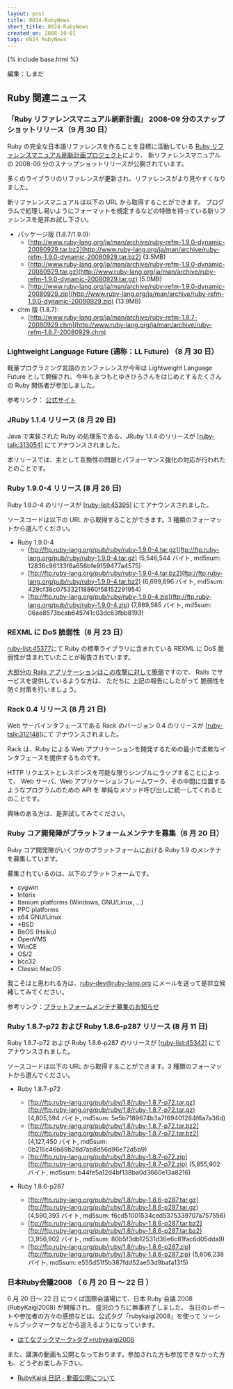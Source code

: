 ```yaml
---
layout: post
title: 0024-RubyNews
short_title: 0024-RubyNews
created_on: 2008-10-01
tags: 0024 RubyNews
---
```

{% include base.html %}


編集：しまだ

## Ruby 関連ニュース

### 「Ruby リファレンスマニュアル刷新計画」 2008-09 分のスナップショットリリース（9 月 30 日）

Ruby の完全な日本語リファレンスを作ることを目標に活動している
[Ruby リファレンスマニュアル刷新計画プロジェクト](http://doc.loveruby.net/wiki/FrontPage.html)により、
新リファレンスマニュアルの 2008-09 分のスナップショットリリースが公開されています。

多くのライブラリのリファレンスが更新され、リファレンスがより見やすくなりました。

新リファレンスマニュアルは以下の URL から取得することができます。
プログラムで処理し易いようにフォーマットを規定するなどの特徴を持っている新リファレンスを是非お試し下さい。

* パッケージ版 (1.8.7/1.9.0):
  * [http://www.ruby-lang.org/ja/man/archive/ruby-refm-1.9.0-dynamic-20080929.tar.bz2](http://www.ruby-lang.org/ja/man/archive/ruby-refm-1.9.0-dynamic-20080929.tar.bz2) (3.5MB)
  * [http://www.ruby-lang.org/ja/man/archive/ruby-refm-1.9.0-dynamic-20080929.tar.gz](http://www.ruby-lang.org/ja/man/archive/ruby-refm-1.9.0-dynamic-20080929.tar.gz) (5.0MB)
  * [http://www.ruby-lang.org/ja/man/archive/ruby-refm-1.9.0-dynamic-20080929.zip](http://www.ruby-lang.org/ja/man/archive/ruby-refm-1.9.0-dynamic-20080929.zip) (13.9MB)
* chm 版 (1.8.7):
  * [http://www.ruby-lang.org/ja/man/archive/ruby-refm-1.8.7-20080929.chm](http://www.ruby-lang.org/ja/man/archive/ruby-refm-1.8.7-20080929.chm)


### Lightweight Language Future (通称：LL Future) （8 月 30 日）

軽量プログラミング言語のカンファレンスが今年は Lightweight Language Future として開催され、今年もまつもとゆきひろさんをはじめとするたくさんの Ruby 関係者が参加しました。

参考リンク： [公式サイト](http://ll.jus.or.jp/2008/)

### JRuby 1.1.4 リリース (8 月 29 日)

Java で実装された Ruby の処理系である、JRuby 1.1.4 のリリースが 
[[ruby-talk:313054]](http://blade.nagaokaut.ac.jp/cgi-bin/scat.rb/ruby/ruby-talk/313054) にてアナウンスされました。

本リリースでは、主として互換性の問題とパフォーマンス強化の対応が行われたとのことです。

### Ruby 1.9.0-4 リリース (8 月 26 日)

Ruby 1.9.0-4 のリリースが [[ruby-list:45395]](http://blade.nagaokaut.ac.jp/cgi-bin/scat.rb/ruby/ruby-list/45395) にてアナウンスされました。

ソースコードは以下の URL から取得することができます。3 種類のフォーマットから選んでください。

* Ruby 1.9.0-4
  * [ftp://ftp.ruby-lang.org/pub/ruby/ruby-1.9.0-4.tar.gz](ftp://ftp.ruby-lang.org/pub/ruby/ruby-1.9.0-4.tar.gz)  (5,546,544 バイト, md5sum: 12836c96133f6a656bfe9159477a4575)
  * [ftp://ftp.ruby-lang.org/pub/ruby/ruby-1.9.0-4.tar.bz2](ftp://ftp.ruby-lang.org/pub/ruby/ruby-1.9.0-4.tar.bz2)  (6,699,896 バイト, md5sum: 429cf38c075332118860f58152291954)
  * [ftp://ftp.ruby-lang.org/pub/ruby/ruby-1.9.0-4.zip](ftp://ftp.ruby-lang.org/pub/ruby/ruby-1.9.0-4.zip)  (7,889,585 バイト, md5sum: 06ae8573bcab645741c03dc63fbb8193)


### REXML に DoS 脆弱性（8 月 23 日）

[ruby-list:45377](http://blade.nagaokaut.ac.jp/cgi-bin/scat.rb/ruby/ruby-list/45377)にて
Ruby の標準ライブラリに含まれている REXML に DoS 脆弱性が含まれていたことが報告されています。

[大部分の Rails アプリケーションはこの攻撃に対して脆弱](http://d.hatena.ne.jp/secondlife/20080826/1219714690)ですので、
Rails でサービスを提供しているような方は、
ただちに 上記の報告にしたがって 脆弱性を防ぐ対策を行いましょう。

### Rack 0.4 リリース (8 月 21 日)

Web サーバインタフェースである Rack のバージョン 0.4 のリリースが
[[ruby-talk:312148]](http://blade.nagaokaut.ac.jp/cgi-bin/scat.rb/ruby/ruby-talk/312148)にて
アナウンスされました。

Rack は、Ruby による Web アプリケーションを開発するための最小で柔軟なインタフェースを提供するものです。

HTTP リクエストとレスポンスを可能な限りシンプルにラップすることによって、
Web サーバ、Web アプリケーションフレームワーク、その中間に位置するようなプログラムのための API を
単純なメソッド呼び出しに統一してくれるとのことです。

興味のある方は、是非試してみてください。

### Ruby コア開発陣がプラットフォームメンテナを募集（8 月 20 日）

Ruby コア開発陣がいくつかのプラットフォームにおける Ruby 1.9 のメンテナを募集しています。

募集されているのは、以下のプラットフォームです。

* cygwin
* Interix
* Itanium platforms (Windows, GNU/Linux, ...)
* PPC platforms
* x64 GNU/Linux
* *BSD
* BeOS (Haiku)
* OpenVMS
* WinCE
* OS/2
* bcc32
* Classic MacOS


我こそはと思われる方は、ruby-dev@ruby-lang.org にメールを送って是非立候補してみてください。

参考リンク：[プラットフォームメンテナ募集のお知らせ](http://www.ruby-lang.org/ja/news/2008/08/20/seeking-platform-maintainers/)

### Ruby 1.8.7-p72 および Ruby 1.8.6-p287 リリース (8 月 11 日)

Ruby 1.8.7-p72 および Ruby 1.8.6-p287 のリリースが [[ruby-list:45342]](http://blade.nagaokaut.ac.jp/cgi-bin/scat.rb/ruby/ruby-list/45342) にてアナウンスされました。

ソースコードは以下の URL から取得することができます。3 種類のフォーマットから選んでください。

* Ruby 1.8.7-p72
  * [ftp://ftp.ruby-lang.org/pub/ruby/1.8/ruby-1.8.7-p72.tar.gz](ftp://ftp.ruby-lang.org/pub/ruby/1.8/ruby-1.8.7-p72.tar.gz)  (4,805,594 バイト, md5sum: 5e5b7189674b3a7f69401284f6a7a36d)
  * [ftp://ftp.ruby-lang.org/pub/ruby/1.8/ruby-1.8.7-p72.tar.bz2](ftp://ftp.ruby-lang.org/pub/ruby/1.8/ruby-1.8.7-p72.tar.bz2)  (4,127,450 バイト, md5sum: 0b215c46b89b28d7ab8d56d96e72d5b9)
  * [ftp://ftp.ruby-lang.org/pub/ruby/1.8/ruby-1.8.7-p72.zip](ftp://ftp.ruby-lang.org/pub/ruby/1.8/ruby-1.8.7-p72.zip)  (5,855,902 バイト, md5sum: b44fe5a12d4bf138ba0d3660e13a8216)


* Ruby 1.8.6-p287
  * [ftp://ftp.ruby-lang.org/pub/ruby/1.8/ruby-1.8.6-p287.tar.gz](ftp://ftp.ruby-lang.org/pub/ruby/1.8/ruby-1.8.6-p287.tar.gz)  (4,590,393 バイト, md5sum: f6cd51001534ced5375339707a757556)
  * [ftp://ftp.ruby-lang.org/pub/ruby/1.8/ruby-1.8.6-p287.tar.bz2](ftp://ftp.ruby-lang.org/pub/ruby/1.8/ruby-1.8.6-p287.tar.bz2)  (3,956,902 バイト, md5sum: 80b5f3db12531d36e6c81fac6d05dda9)
  * [ftp://ftp.ruby-lang.org/pub/ruby/1.8/ruby-1.8.6-p287.zip](ftp://ftp.ruby-lang.org/pub/ruby/1.8/ruby-1.8.6-p287.zip)  (5,606,238 バイト, md5sum: e555d51f5b387fdd52ae53d9bafa13f5)


### 日本Ruby会議2008 （ 6 月 20 日 〜 22 日 ）

6 月 20 日〜 22 日 につくば国際会議場にて、日本 Ruby 会議 2008 (RubyKaigi2008)  が開催され、
盛況のうちに無事終了しました。
当日のレポートや参加者の方々の感想などは、公式タグ「rubykaigi2008」を使って
ソーシャルブックマークなどから追えるようになっています。

* [はてなブックマーク&gt;タグ&gt;rubykaigi2008](http://b.hatena.ne.jp/t/rubykaigi2008)


また、講演の動画も公開となっております。参加された方も参加できなかった方も、どうぞお楽しみ下さい。

* [RubyKaigi 日記 - 動画公開について](http://rubykaigi.tdiary.net/20080719.html)



